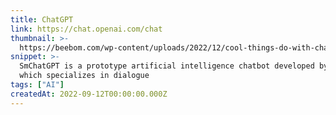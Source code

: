 ```yaml
---
title: ChatGPT
link: https://chat.openai.com/chat
thumbnail: >-
  https://beebom.com/wp-content/uploads/2022/12/cool-things-do-with-chatgpt-featured.jpg
snippet: >-
  SmChatGPT is a prototype artificial intelligence chatbot developed by OpenAI
  which specializes in dialogue
tags: ["AI"]
createdAt: 2022-09-12T00:00:00.000Z
---
```

